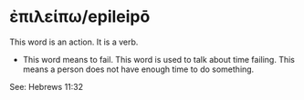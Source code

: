 # ἐπιλείπω/epileipō 
This word is an action. It is a verb.

* This word means to fail. This word is used to talk about time failing. This means a person does not have enough time to do something. 

See: Hebrews 11:32
